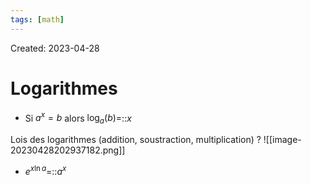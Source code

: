 ```yaml
---
tags: [math] 
---
```

Created: 2023-04-28

# Logarithmes
- Si $a^{x}=b$ alors $\log_{a}(b)=$::$x$
<!--SR:!2023-11-13,121,250-->

Lois des logarithmes (addition, soustraction, multiplication)
?
![[image-20230428202937182.png]]
<!--SR:!2023-11-02,115,250-->

- $e^{x\ln a}$=::$a^{x}$
<!--SR:!2023-10-16,25,210-->

